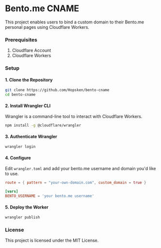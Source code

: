 # Bento.me CNAME

This project enables users to bind a custom domain to their Bento.me personal pages using Cloudflare Workers.

### Prerequisites

1. Cloudflare Account
2. Cloudflare Workers

### Setup

#### 1. Clone the Repository

```sh
git clone https://github.com/Hopsken/bento-cname
cd bento-cname
```

#### 2. Install Wrangler CLI

Wrangler is a command-line tool to interact with Cloudflare Workers.

```sh
npm install -g @cloudflare/wrangler
```

#### 3. Authenticate Wrangler

```sh
wrangler login
```

#### 4. Configure

Edit `wrangler.toml` and add your bento.me username and domain you'd like to use.

```toml
route = { pattern = "your-own-domain.com", custom_domain = true }

[vars]
BENTO_USERNAME = 'your bento.me username'
```

#### 5. Deploy the Worker

```sh
wrangler publish
```

### License

This project is licensed under the MIT License.
